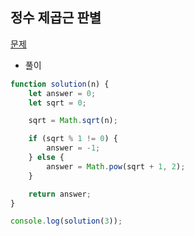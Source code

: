 ## 정수 제곱근 판별

[문제](https://programmers.co.kr/learn/courses/30/lessons/12934)

- 풀이

```jsx
function solution(n) {
	let answer = 0;
	let sqrt = 0;

	sqrt = Math.sqrt(n);

	if (sqrt % 1 != 0) {
		answer = -1;
	} else {
		answer = Math.pow(sqrt + 1, 2);
	}

	return answer;	
}

console.log(solution(3));
```
